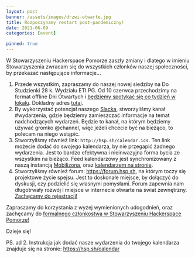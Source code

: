 ```yaml
---
layout: post
banner: /assets/images/drzwi-otwarte.jpg
title: Rozpoczynamy restart post-pandemiczny!
date: 2021-06-09
categories: [event]

pinned: true
---
```


W Stowarzyszeniu Hackerspace Pomorze zaszły zmiany i dlatego w imieniu Stowarzyszenia zwracam się do wszystkich członków naszej społeczności, by przekazać następujące informacje...

1. Przede wszystkim, zapraszamy do naszej nowej siedziby na Do Studzienki 28 k. Wydziału ETI PG. Od 10 czerwca przechodzimy na format offline Dni Otwartych i [będziemy spotykać się co tydzień w lokalu](https://www.facebook.com/events/205877854708789). Dokładny adres [tutaj](/contact).
2. By wykorzystać potencjał naszego [Slacka](/slack), stworzyliśmy kanał #wydarzenia, gdzie będziemy zamieszczać informacje na temat nadchodzących wydarzeń. Będzie to kanał, na którym będziemy używać gromko @channel, więc jeżeli chcecie być na bieżąco, to polecam na niego wstąpić. 
3. Stworzyliśmy również link: `http://hsp.sh/calendar.ics`. Ten link możecie dodać do swojego kalendarza, by nie przegapić żadnego wydarzenia. Jest to bardzo efektywna i nieinwazyjna forma bycia ze wszystkim na bieżąco. Feed kalendarzowy jest synchronizowany z naszą instancją [Mobilizona](https://wydarzenia.hsp.sh/), oraz [kalendarzem na stronie](/calendar).
4. Stworzyliśmy również forum: https://forum.hsp.sh, na którym toczy się projektowe życie spejsu. Jest to doskonałe miejsce, by dołączyć do dyskusji, czy podzielić się własnymi pomysłami. Forum zapewnia nam długotrwały rozwój i miejsce w internecie otwarte na świat zewnętrzny. [Zachęcamy do rejestracji!](https://forum.hsp.sh/invites/X3oD1SRwM7)

Zapraszamy do korzystania z wyżej wymienionych udogodnień, oraz zachęcamy do [formalnego członkostwa w Stowarzyszeniu Hackerspace Pomorze!](/membership)

Dzieje się!

PS. ad 2. Instrukcja jak dodać nasze wydarzenia do twojego kalendarza znajduje się na stronie: https://hsp.sh/calendar
